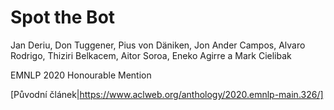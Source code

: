 # Spot the Bot

Jan Deriu, Don Tuggener, Pius von Däniken, Jon Ander Campos, Alvaro Rodrigo, Thiziri Belkacem, Aitor Soroa, Eneko Agirre a Mark Cielibak

EMNLP 2020 Honourable Mention

[Původní článek|https://www.aclweb.org/anthology/2020.emnlp-main.326/]

